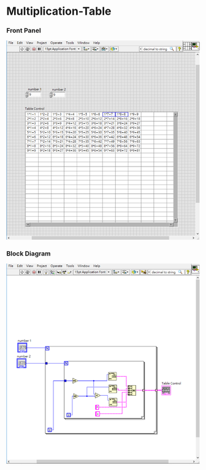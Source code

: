 # Multiplication-Table
### Front Panel
![Front Panel](https://github.com/Offliners/LabVIEW_projects/blob/master/Multiplication-Table/Multiplication-Table%20Front%20Panel.png)

### Block Diagram
![Block Diagram](https://github.com/Offliners/LabVIEW_projects/blob/master/Multiplication-Table/Multiplication-Table%20Block%20Diagram.png)
